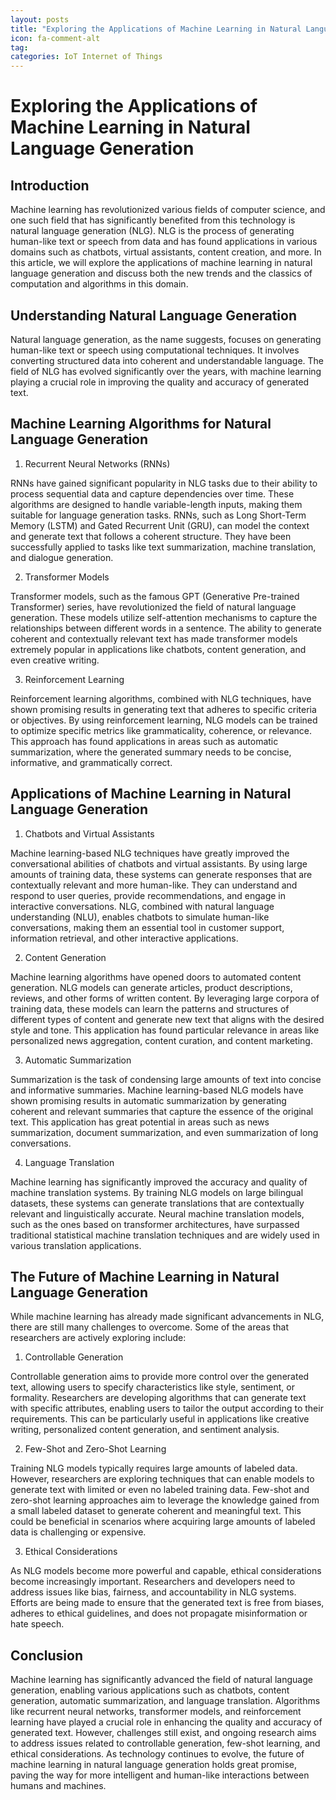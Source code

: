 ```yaml
---
layout: posts
title: "Exploring the Applications of Machine Learning in Natural Language Generation"
icon: fa-comment-alt
tag:      
categories: IoT Internet of Things
---
```



# Exploring the Applications of Machine Learning in Natural Language Generation

## Introduction

Machine learning has revolutionized various fields of computer science, and one such field that has significantly benefited from this technology is natural language generation (NLG). NLG is the process of generating human-like text or speech from data and has found applications in various domains such as chatbots, virtual assistants, content creation, and more. In this article, we will explore the applications of machine learning in natural language generation and discuss both the new trends and the classics of computation and algorithms in this domain.

## Understanding Natural Language Generation

Natural language generation, as the name suggests, focuses on generating human-like text or speech using computational techniques. It involves converting structured data into coherent and understandable language. The field of NLG has evolved significantly over the years, with machine learning playing a crucial role in improving the quality and accuracy of generated text.

## Machine Learning Algorithms for Natural Language Generation

1. Recurrent Neural Networks (RNNs)

RNNs have gained significant popularity in NLG tasks due to their ability to process sequential data and capture dependencies over time. These algorithms are designed to handle variable-length inputs, making them suitable for language generation tasks. RNNs, such as Long Short-Term Memory (LSTM) and Gated Recurrent Unit (GRU), can model the context and generate text that follows a coherent structure. They have been successfully applied to tasks like text summarization, machine translation, and dialogue generation.

2. Transformer Models

Transformer models, such as the famous GPT (Generative Pre-trained Transformer) series, have revolutionized the field of natural language generation. These models utilize self-attention mechanisms to capture the relationships between different words in a sentence. The ability to generate coherent and contextually relevant text has made transformer models extremely popular in applications like chatbots, content generation, and even creative writing.

3. Reinforcement Learning

Reinforcement learning algorithms, combined with NLG techniques, have shown promising results in generating text that adheres to specific criteria or objectives. By using reinforcement learning, NLG models can be trained to optimize specific metrics like grammaticality, coherence, or relevance. This approach has found applications in areas such as automatic summarization, where the generated summary needs to be concise, informative, and grammatically correct.

## Applications of Machine Learning in Natural Language Generation

1. Chatbots and Virtual Assistants

Machine learning-based NLG techniques have greatly improved the conversational abilities of chatbots and virtual assistants. By using large amounts of training data, these systems can generate responses that are contextually relevant and more human-like. They can understand and respond to user queries, provide recommendations, and engage in interactive conversations. NLG, combined with natural language understanding (NLU), enables chatbots to simulate human-like conversations, making them an essential tool in customer support, information retrieval, and other interactive applications.

2. Content Generation

Machine learning algorithms have opened doors to automated content generation. NLG models can generate articles, product descriptions, reviews, and other forms of written content. By leveraging large corpora of training data, these models can learn the patterns and structures of different types of content and generate new text that aligns with the desired style and tone. This application has found particular relevance in areas like personalized news aggregation, content curation, and content marketing.

3. Automatic Summarization

Summarization is the task of condensing large amounts of text into concise and informative summaries. Machine learning-based NLG models have shown promising results in automatic summarization by generating coherent and relevant summaries that capture the essence of the original text. This application has great potential in areas such as news summarization, document summarization, and even summarization of long conversations.

4. Language Translation

Machine learning has significantly improved the accuracy and quality of machine translation systems. By training NLG models on large bilingual datasets, these systems can generate translations that are contextually relevant and linguistically accurate. Neural machine translation models, such as the ones based on transformer architectures, have surpassed traditional statistical machine translation techniques and are widely used in various translation applications.

## The Future of Machine Learning in Natural Language Generation

While machine learning has already made significant advancements in NLG, there are still many challenges to overcome. Some of the areas that researchers are actively exploring include:

1. Controllable Generation

Controllable generation aims to provide more control over the generated text, allowing users to specify characteristics like style, sentiment, or formality. Researchers are developing algorithms that can generate text with specific attributes, enabling users to tailor the output according to their requirements. This can be particularly useful in applications like creative writing, personalized content generation, and sentiment analysis.

2. Few-Shot and Zero-Shot Learning

Training NLG models typically requires large amounts of labeled data. However, researchers are exploring techniques that can enable models to generate text with limited or even no labeled training data. Few-shot and zero-shot learning approaches aim to leverage the knowledge gained from a small labeled dataset to generate coherent and meaningful text. This could be beneficial in scenarios where acquiring large amounts of labeled data is challenging or expensive.

3. Ethical Considerations

As NLG models become more powerful and capable, ethical considerations become increasingly important. Researchers and developers need to address issues like bias, fairness, and accountability in NLG systems. Efforts are being made to ensure that the generated text is free from biases, adheres to ethical guidelines, and does not propagate misinformation or hate speech.

## Conclusion

Machine learning has significantly advanced the field of natural language generation, enabling various applications such as chatbots, content generation, automatic summarization, and language translation. Algorithms like recurrent neural networks, transformer models, and reinforcement learning have played a crucial role in enhancing the quality and accuracy of generated text. However, challenges still exist, and ongoing research aims to address issues related to controllable generation, few-shot learning, and ethical considerations. As technology continues to evolve, the future of machine learning in natural language generation holds great promise, paving the way for more intelligent and human-like interactions between humans and machines.